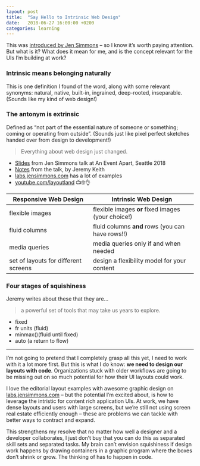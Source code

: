 ```yaml
---
layout: post
title:  "Say Hello to Intrinsic Web Design"
date:   2018-06-27 16:00:00 +0200
categories: learning
---
```


This was [introduced by Jen Simmons](https://twitter.com/jensimmons/status/980980521848127488) – so I know it’s worth paying attention. But what is it? What does it mean for me, and is the concept relevant for the UIs I’m building at work?

### Intrinsic means belonging naturally

This is one definition I found of the word, along with some relevant synonyms: natural, native, built-in, ingrained, deep-rooted, inseparable. (Sounds like my kind of web design!)

### The antonym is extrinsic

Defined as “not part of the essential nature of someone or something; coming or operating from outside”. (Sounds just like pixel perfect sketches handed over from design to development!)

> Everything about web design just changed.

* [Slides](https://speakerdeck.com/jensimmons/everything-about-web-design-just-changed) from Jen Simmons talk at An Event Apart, Seattle 2018
* [Notes](https://adactio.com/journal/13671) from the talk, by Jeremy Keith
* [labs.jensimmons.com](https://labs.jensimmons.com/) has a lot of examples
* [youtube.com/layoutland](https://www.youtube.com/layoutland) 📺🤓👌

| Responsive Web Design | Intrinsic Web Design |
|---|---|
| flexible images | flexible images **or** fixed images (your choice!) |
| fluid columns | fluid columns **and** rows (you can have rows!!) |
| media queries | media queries only if and when needed |
| set of layouts for different screens | design a flexibility model for your content |

### Four stages of squishiness

Jeremy writes about these that they are…
> a powerful set of tools that may take us years to explore.

* fixed
* fr units (fluid)
* minmax()(fluid until fixed)
* auto (a return to flow)

---

I’m not going to pretend that I completely grasp all this yet, I need to work with it a lot more first. But this is what I do know: **we need to design our layouts with code**. Organizations stuck with older workflows are going to be missing out on so much potential for how their UI layouts could work.

I love the editorial layout examples with awesome graphic design on [labs.jensimmons.com](https://labs.jensimmons.com/) – but the potential I’m excited about, is how to leverage the intristic for content rich application UIs. At work, we have dense layouts and users with large screens, but we’re still not using screen real estate efficiently enough – these are problems we can tackle with better ways to contract and expand.

This strengthens my resolve that no matter how well a designer and a developer collaborates, I just don’t buy that you can do this as separated skill sets and separated tasks. My brain can’t envision squishiness if design work happens by drawing containers in a graphic program where the boxes don’t shrink or grow. The thinking of has to happen in code.
